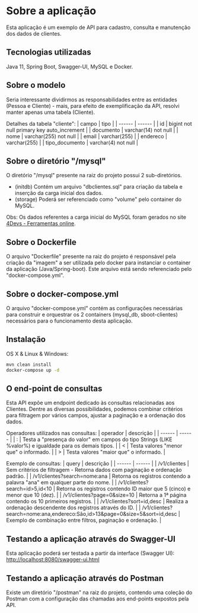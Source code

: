 
# Sobre a aplicação
Esta aplicação é um exemplo de API para cadastro, consulta e manutenção dos dados de clientes.


## Tecnologias utilizadas
Java 11, Spring Boot, Swagger-UI, MySQL e Docker.


## Sobre o modelo
Seria interessante dividirmos as responsabilidades entre as entidades (Pessoa e Cliente) - mais, para efeito de exemplificação da API, resolvi manter apenas uma tabela (Cliente).

Detalhes da tabela "cliente":
| campo | tipo |
| ------ | ------ |
| id | bigint not null primary key auto_increment |
| documento | varchar(14) not null |
| nome | varchar(255) not null |
| email | varchar(255) |
| endereco | varchar(255) |
| tipo_documento | varchar(4) not null  |


## Sobre o diretório "/mysql"
O diretório "/mysql" presente na raiz do projeto possui 2 sub-diretórios.
* (initdb) Contém um arquivo "dbclientes.sql" para criação da tabela e inserção da carga inicial dos dados.
* (storage) Poderá ser referenciado como "volume" pelo container do MySQL.

Obs: Os dados referentes a carga inicial do MySQL foram gerados no site [4Devs - Ferramentas online](https://www.4devs.com.br/gerador_de_pessoas).

## Sobre o Dockerfile
O arquivo "Dockerfile" presente na raiz do projeto é responsável pela criação da "imagem" a ser utilizada pelo docker para instanciar o container da aplicação (Java/Spring-boot). Este arquivo está sendo referenciado pelo "docker-compose.yml".


## Sobre o docker-compose.yml
O arquivo "docker-compose.yml" contém as configurações necessárias para construir e orquestrar os 2 containers (mysql_db, sboot-clientes) necessários para o funcionamento desta aplicação.


## Instalação

OS X & Linux & Windows:

```sh
mvn clean install
docker-compose up -d
```

## O end-point de consultas
Esta API expõe um endpoint dedicado às consultas relacionadas aos Clientes. Dentre as diversas possibilidades, podemos combinar critérios para filtragem por vários campos, ajustar a paginação e a ordenação dos dados.


Operadores utilizados nas consultas:
| operador | descrição |
| ------ | ------ |
| : | Testa a "presença do valor" em campos do tipo Strings (LIKE %valor%) e igualdade para os demais tipos. |
| < | Testa valores "menor que" o informado. |
| > | Testa valores "maior que" o informado. |


Exemplo de consultas:
| query | descrição |
| ------ | ------ |
| /v1/clientes | Sem critérios de filtragem - Retorna dados com paginação e ordenação padrão. |
| /v1/clientes?search=nome:ana | Retorna os registros contendo a palavra "ana" em qualquer parte do nome. |
| /v1/clientes?search=id>5,id<10 | Retorna os registros contendo ID maior que 5 (cinco) e menor que 10 (dez). |
| /v1/clientes?page=0&size=10 | Retorna a 1ª página contendo os 10 primeiros registros. |
| /v1/clientes?sort=id,desc | Realiza a ordenação descendente dos registros através do ID. |
| /v1/clientes?search=nome:ana,endereco:São,id>13&page=0&size=5&sort=id,desc | Exemplo de combinação entre filtros, paginação e ordenação. |


## Testando a aplicação através do Swagger-UI
Esta aplicação poderá ser testada a partir da interface (Swagger UI): [http://localhost:8080/swagger-ui.html](http://localhost:8080/swagger-ui.html)


## Testando a aplicação através do Postman
Existe um diretório "/postman" na raiz do projeto, contendo uma coleção do Postman com a configuração das chamadas aos end-points expostos pela API.

